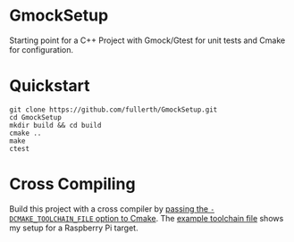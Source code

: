 # GmockSetup
Starting point for a C++ Project with Gmock/Gtest for unit tests and Cmake for configuration.

# Quickstart
```
git clone https://github.com/fullerth/GmockSetup.git
cd GmockSetup
mkdir build && cd build
cmake ..
make
ctest
```

# Cross Compiling
Build this project with a cross compiler by [passing the `-DCMAKE_TOOLCHAIN_FILE` option to Cmake](http://www.vtk.org/Wiki/CMake_Cross_Compiling). The [example toolchain file](CMakeToolChain/Toolchain-RaspberryPi.cmake) shows my setup for a Raspberry Pi target.
